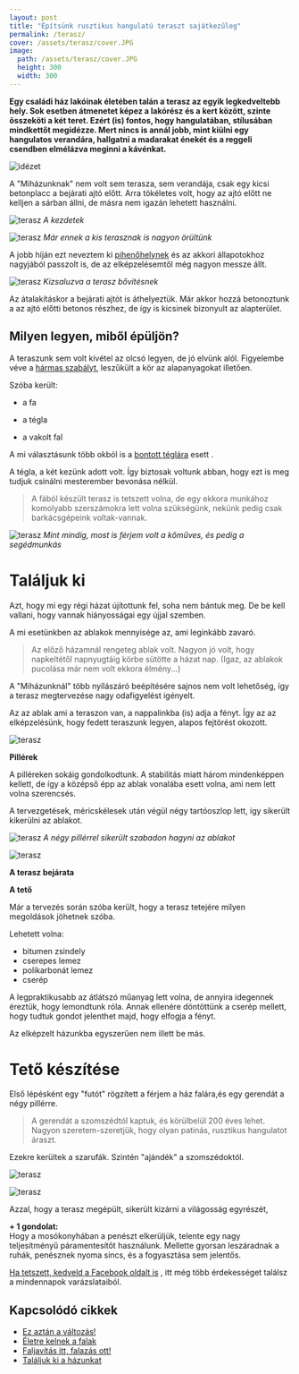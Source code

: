 ```yaml
---
layout: post
title: "Építsünk rusztikus hangulatú teraszt sajátkezűleg" 
permalink: /terasz/
cover: /assets/terasz/cover.JPG
image:
  path: /assets/terasz/cover.JPG
  height: 300
  width: 300
---
```





**Egy családi ház lakóinak életében talán a terasz az egyik legkedveltebb hely. Sok esetben átmenetet képez a lakórész és a kert között, szinte összeköti a két teret. Ezért (is) fontos, hogy hangulatában, stílusában mindkettőt megidézze. Mert nincs is annál jobb, mint kiülni egy hangulatos verandára, hallgatni a madarakat énekét és a reggeli csendben elmélázva meginni a kávénkat.**

![idézet](/assets/terasz/kave.png)



A "Miházunknak" nem volt sem terasza, sem verandája, csak egy kicsi betonplacc a bejárati ajtó előtt. Arra tökéletes volt, hogy az ajtó előtt ne kelljen a sárban állni, de másra nem igazán lehetett használni.


![terasz](/assets/terasz/DSCF0008.JPG)
_A kezdetek_


![terasz](/assets/terasz/DSCF0804.JPG)
_Már ennek a kis terasznak is nagyon örültünk_


A jobb híján ezt neveztem ki [pihenőhelynek](/2019-02-12/varrogepasztal) és az akkori állapotokhoz nagyjából passzolt is, de az elképzelésemtől még nagyon messze állt.

![terasz](/assets/terasz/DSCF0835j.JPG)
_Kizsaluzva a terasz bővítésnek_

Az átalakításkor a bejárati ajtót is áthelyeztük. Már akkor hozzá betonoztunk a az ajtó előtti betonos részhez, de így is kicsinek bizonyult az alapterület. 







## Milyen legyen, miből épüljön?

A teraszunk sem volt kivétel az olcsó legyen, de jó elvünk alól. 
Figyelembe véve a [hármas szabályt](/2019-03-26/dekoráció), leszűkült a kör az alapanyagokat illetően.

Szóba került:

* a fa

* a tégla

* a vakolt fal
 


A mi választásunk több okból is a [bontott téglára](2019-04-23/tegla) esett . 

A tégla, a két kezünk adott volt. Így biztosak voltunk abban, hogy ezt is meg tudjuk csinálni mesterember bevonása nélkül.



> A fából készült terasz is tetszett volna, de egy ekkora munkához komolyabb szerszámokra lett volna szükségünk, nekünk pedig csak barkácsgépeink voltak-vannak.

![terasz](/assets/terasz/DSCF0871j.JPG)
_Mint mindig, most is férjem volt a kőműves, és pedig a segédmunkás_

 
# Találjuk ki

Azt, hogy mi egy régi házat újítottunk fel, soha nem bántuk meg. De be kell vallani, hogy vannak hiányosságai egy újjal szemben.

A mi esetünkben az ablakok mennyisége az, ami leginkább zavaró.

> Az előző házamnál rengeteg ablak volt. Nagyon jó volt, hogy napkeltétől napnyugtáig körbe sütötte a házat nap. (Igaz, az ablakok pucolása már nem volt ekkora élmény...)

A "Miházunknál" több nyílászáró beépítésére sajnos nem volt lehetőség, így a terasz megtervezése nagy odafigyelést igényelt. 

Az az ablak ami a teraszon van, a nappalinkba (is) adja a fényt. Így az az elképzelésünk, hogy fedett teraszunk legyen, alapos fejtörést okozott.

![terasz](/assets/terasz/DSCF0843.jpg)

**Pillérek**


A pilléreken sokáig gondolkodtunk. A stabilitás miatt három mindenképpen kellett, de így a középső épp az ablak vonalába esett volna, ami nem lett volna szerencsés.

A tervezgetések, méricskélesek után végül négy tartóoszlop lett, így sikerült kikerülni az ablakot.



![terasz](/assets/terasz/DSCF0876.JPG)
_A négy pillérrel sikerült szabadon hagyni az ablakot_


![terasz](/assets/terasz/DSCF0922.JPG)

**A terasz bejárata**





**A tető**

Már a tervezés során szóba került, hogy a terasz tetejére milyen megoldások jöhetnek szóba.

Lehetett volna:

* bitumen zsindely
* cserepes lemez 
* polikarbonát lemez
* cserép

A legpraktikusabb az átlátszó műanyag lett volna, de annyira idegennek éreztük, hogy lemondtunk róla. Annak ellenére döntöttünk a cserép mellett, hogy tudtuk gondot jelenthet majd, hogy elfogja a fényt. 

Az elképzelt házunkba egyszerűen nem illett be más. 


# Tető készítése

Első lépésként egy "futót" rögzített a férjem a ház falára,és egy gerendát a négy pillérre.

> A gerendát a szomszédtól kaptuk, és körülbelül 200 éves lehet. Nagyon szeretem-szeretjük, hogy olyan patinás, rusztikus hangulatot áraszt.

Ezekre kerültek a szarufák. Szintén "ajándék" a szomszédoktól. 

![terasz](/assets/terasz/DSCF0988.JPG)

![terasz](/assets/terasz/DSCF0987.JPG)





Azzal, hogy a terasz megépült, sikerült kizárni a világosság egyrészét, 








**+ 1 gondolat:**  
Hogy a mosókonyhában a penészt elkerüljük, telente egy nagy teljesítményű páramentesítőt használunk. Mellette gyorsan leszáradnak a ruhák, penésznek nyoma sincs, és a fogyasztása sem jelentős.


<a href="https://www.facebook.com/Var%C3%A1zsolj-otthont-360330751226066/" target="_blank">Ha tetszett, kedveld a Facebook oldalt is</a> , itt még több érdekességet találsz a mindennapok varázslataiból.


## Kapcsolódó cikkek


* [Ez aztán a változás!](/2019-04-11-külsőfalak)
* [Életre kelnek a falak](/2019-03-01-színesfalak)
* [Faljavítás itt, falazás ott!](/2019-02-18/afalak)
* [Találjuk ki a házunkat](/2019-02-11/találjuk_ki)



 




